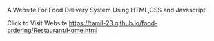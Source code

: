 A Website For Food Delivery System Using HTML,CSS and Javascript.

Click to Visit Website:https://tamil-23.github.io/food-ordering/Restaurant/Home.html
